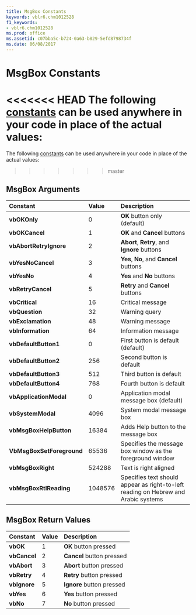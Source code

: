 ```yaml
---
title: MsgBox Constants
keywords: vblr6.chm1012528
f1_keywords:
- vblr6.chm1012528
ms.prod: office
ms.assetid: c07bba5c-b724-0a63-b829-5efd8798734f
ms.date: 06/08/2017
---
```



# MsgBox Constants

<<<<<<< HEAD
The following [constants](../../Glossary/vbe-glossary.md) can be used anywhere in your code in place of the actual values:
=======
The following [constants](../../Glossary/vbe-glossary.md#constant) can be used anywhere in your code in place of the actual values:
>>>>>>> master


## MsgBox Arguments



|**Constant**|**Value**|**Description**|
|:-----|:-----|:-----|
|**vbOKOnly**|0|**OK** button only (default)|
|**vbOKCancel**|1|**OK** and **Cancel** buttons|
|**vbAbortRetryIgnore**|2|**Abort**, **Retry**, and **Ignore** buttons|
|**vbYesNoCancel**|3|**Yes**, **No**, and **Cancel** buttons|
|**vbYesNo**|4|**Yes** and **No** buttons|
|**vbRetryCancel**|5|**Retry** and **Cancel** buttons|
|**vbCritical**|16|Critical message|
|**vbQuestion**|32|Warning query|
|**vbExclamation**|48|Warning message|
|**vbInformation**|64|Information message|
|**vbDefaultButton1**|0|First button is default (default)|
|**vbDefaultButton2**|256|Second button is default|
|**vbDefaultButton3**|512|Third button is default|
|**vbDefaultButton4**|768|Fourth button is default|
|**vbApplicationModal**|0|Application modal message box (default)|
|**vbSystemModal**|4096|System modal message box|
|**vbMsgBoxHelpButton**|16384|Adds Help button to the message box|
|**VbMsgBoxSetForeground**|65536|Specifies the message box window as the foreground window|
|**vbMsgBoxRight**|524288|Text is right aligned|
|**vbMsgBoxRtlReading**|1048576|Specifies text should appear as right-to-left reading on Hebrew and Arabic systems|

## MsgBox Return Values



|**Constant**|**Value**|**Description**|
|:-----|:-----|:-----|
|**vbOK**|1|**OK** button pressed|
|**vbCancel**|2|**Cancel** button pressed|
|**vbAbort**|3|**Abort** button pressed|
|**vbRetry**|4|**Retry** button pressed|
|**vbIgnore**|5|**Ignore** button pressed|
|**vbYes**|6|**Yes** button pressed|
|**vbNo**|7|**No** button pressed|

